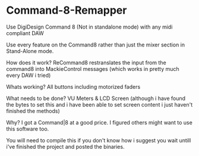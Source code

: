 # Command-8-Remapper
Use DigiDesign Command 8 (Not in standalone mode) with any midi compliant DAW

Use every feature on the Command8 rather than just the mixer section in Stand-Alone mode.

How does it work? 
ReCommand8 restranslates the input from the command8 into MackieControl messages (which works in pretty much every DAW i tried)

Whats working?
All buttons including motorized faders 

What needs to be done?
VU Meters & LCD Screen (although i have found the bytes to set this and i have been able to set screen content i just haven't finished the methods)

Why?
I got a Command|8 at a good price. I figured others might want to use this software too.

You will need to compile this if you don't know how i suggest you wait untill i've finished the project and posted the binaries.
